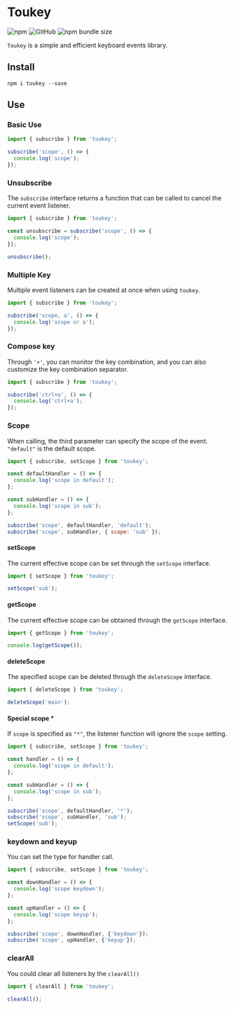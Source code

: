 # Toukey

![npm](https://img.shields.io/npm/v/toukey)
![GitHub](https://img.shields.io/github/license/yukiniro/toukey)
![npm bundle size](https://img.shields.io/bundlephobia/min/toukey)

`Toukey` is a simple and efficient keyboard events library.

## Install

```shell
npm i toukey --save
```

## Use

### Basic Use

```javascript
import { subscribe } from 'toukey';

subscribe('scope', () => {
  console.log('scope');
});
```

### Unsubscribe

The `subscribe` interface returns a function that can be called to cancel the current event listener.

```javascript
import { subscribe } from 'toukey';

const unsubscribe = subscribe('scope', () => {
  console.log('scope');
});

unsubscribe();
```

### Multiple Key

Multiple event listeners can be created at once when using `toukey`.

```javascript
import { subscribe } from 'toukey';

subscribe('scope, a', () => {
  console.log('scope or a');
});
```

### Compose key

Through `'+'`, you can monitor the key combination, and you can also customize the key combination separator.

```javascript
import { subscribe } from 'toukey';

subscribe('ctrl+a', () => {
  console.log('ctrl+a');
});
```

### Scope

When calling, the third parameter can specify the scope of the event. `"default"` is the default scope.

```javascript
import { subscribe, setScope } from 'toukey';

const defaultHandler = () => {
  console.log('scope in default');
};

const subHandler = () => {
  console.log('scope in sub');
};

subscribe('scope', defaultHandler, 'default');
subscribe('scope', subHandler, { scope: 'sub' });
```

#### setScope

The current effective scope can be set through the `setScope` interface.

```javascript
import { setScope } from 'toukey';

setScope('sub');
```

#### getScope

The current effective scope can be obtained through the `getScope` interface.

```javascript
import { getScope } from 'toukey';

console.log(getScope());
```

#### deleteScope

The specified scope can be deleted through the `deleteScope` interface.

```javascript
import { deleteScope } from 'toukey';

deleteScope('main');
```

#### Special scope *

If `scope` is specified as `"*"`, the listener function will ignore the `scope` setting.

```javascript
import { subscribe, setScope } from 'toukey';

const handler = () => {
  console.log('scope in default');
};

const subHandler = () => {
  console.log('scope in sub');
};

subscribe('scope', defaultHandler, '*');
subscribe('scope', subHandler, 'sub');
setScope('sub');
```

### keydown and keyup

You can set the type for handler call.

```javascript
import { subscribe, setScope } from 'toukey';

const downHandler = () => {
  console.log('scope keydown');
};

const upHandler = () => {
  console.log('scope keyup');
};

subscribe('scope', downHandler, {'keydown'});
subscribe('scope', upHandler, {'keyup'});
```

### clearAll

You could clear all listeners by the `clearAll()`

```javascript
import { clearAll } from 'toukey';

clearAll();
```
